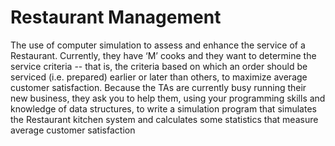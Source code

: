 # Restaurant Management
 The use of computer simulation to assess and enhance the service of a Restaurant. Currently, they have ‘M’ cooks and they want to determine the service criteria -- that is, the criteria based on which an order should be serviced (i.e. prepared) earlier or later than others, to maximize average customer satisfaction. Because the TAs are currently busy running their new business, they ask you to help them, using your programming skills and knowledge of data structures, to write a simulation program that simulates the Restaurant kitchen system and calculates some statistics that measure average customer satisfaction
